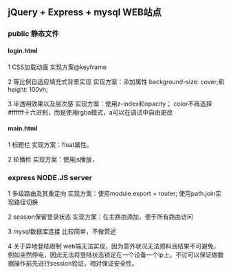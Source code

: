 ## jQuery + Express + mysql WEB站点


### public 静态文件

#### login.html
1 CSS加载动画 实现方案@keyframe

2 等比例自适应填充式背景实现
实现方案：添加属性  background-size: cover;和height: 100vh;

3 半透明效果以及层次感
实现方案：使用z-index和opacity；
color不再选择#ffffff十六进制，而是使用rgba模式，a可以在调试中自由更改

#### main.html
1 标题栏 实现方案：float属性。

2 轮播栏 实现方案：使用js播放，



### express NODE.JS server
1 多级路由及其重定向
实现方案：使用module.export = router;
使用path.join实现路径切换

2 session保留登录状态
实现方案：在主路由添加，便于所有路由访问

3 mysql数据库连接
比较简单，不做赘述

4 关于异地登陆限制
web端无法实现，因为意外状况无法预料且结果不可避免，例如突然停电，因此无法将登陆状态锁定在一个设备一个ip上。不过可以保证做数据操作前先进行session验证，相对保证安全性。
